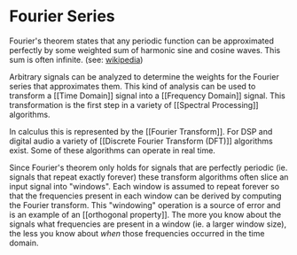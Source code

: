 # Fourier Series
Fourier's theorem states that any periodic function can be approximated perfectly by some weighted sum of harmonic sine and cosine waves. This sum is often infinite.
(see: [wikipedia](https://en.wikipedia.org/wiki/Fourier_series))

Arbitrary signals can be analyzed to determine the weights for the Fourier series that approximates them. This kind of analysis can be used to transform a [[Time Domain]] signal into a [[Frequency Domain]] signal. This transformation is the first step in a variety of [[Spectral Processing]] algorithms.

In calculus this is represented by the [[Fourier Transform]]. For DSP and digital audio a variety of [[Discrete Fourier Transform (DFT)]] algorithms exist. Some of these algorithms can operate in real time.

Since Fourier's theorem only holds for signals that are perfectly periodic (ie. signals that repeat exactly forever) these transform algorithms often slice an input signal into "windows". Each window is assumed to repeat forever so that the frequencies present in each window can be derived by computing the Fourier transform. This "windowing" operation is a source of error and is an example of an [[orthogonal property]]. The more you know about the signals what frequencies are present in a window (ie. a larger window size), the less you know about *when* those frequencies occurred in the time domain. 